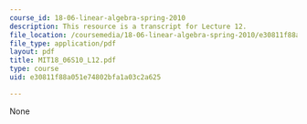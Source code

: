 ```yaml
---
course_id: 18-06-linear-algebra-spring-2010
description: This resource is a transcript for Lecture 12.
file_location: /coursemedia/18-06-linear-algebra-spring-2010/e30811f88a051e74802bfa1a03c2a625_MIT18_06S10_L12.pdf
file_type: application/pdf
layout: pdf
title: MIT18_06S10_L12.pdf
type: course
uid: e30811f88a051e74802bfa1a03c2a625

---
```

None